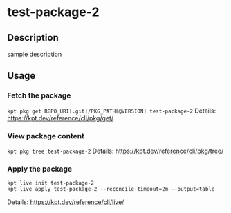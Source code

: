 # test-package-2

## Description
sample description

## Usage

### Fetch the package
`kpt pkg get REPO_URI[.git]/PKG_PATH[@VERSION] test-package-2`
Details: https://kpt.dev/reference/cli/pkg/get/

### View package content
`kpt pkg tree test-package-2`
Details: https://kpt.dev/reference/cli/pkg/tree/

### Apply the package
```
kpt live init test-package-2
kpt live apply test-package-2 --reconcile-timeout=2m --output=table
```
Details: https://kpt.dev/reference/cli/live/
